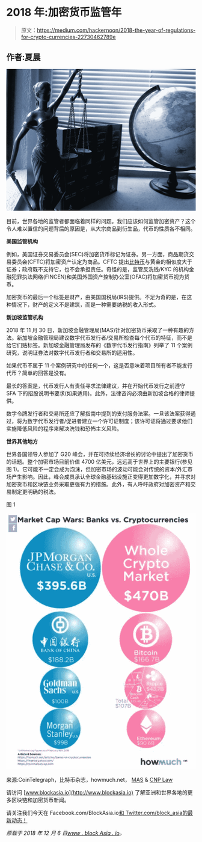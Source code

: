 # 2018 年:加密货币监管年

> 原文：<https://medium.com/hackernoon/2018-the-year-of-regulations-for-crypto-currencies-22730462789e>

## 作者:夏晨

![](img/227a8842802b05025178045359b1af4a.png)

目前，世界各地的监管者都面临着同样的问题。我们应该如何监管加密资产？这个令人难以置信的问题背后的原因是，从大宗商品到衍生品，代币的性质各不相同。

**美国监管机构**

例如，美国证券交易委员会(SEC)将加密货币标记为证券。另一方面，商品期货交易委员会(CFTC)将加密资产认定为商品。CFTC 提出[比特币](https://hackernoon.com/tagged/bitcoin)与黄金的相似度大于证券；政府既不支持它，也不会承担责任。奇怪的是，监管反洗钱/KYC 的机构金融犯罪执法网络(FINCEN)和美国外国资产控制办公室(OFAC)将加密货币视为货币。

加密货币的最后一个标签是财产，由美国国税局(IRS)提供。不足为奇的是，在这种情况下，财产的定义不是建筑，而是一种需要纳税的收入形式。

**新加坡监管机构**

2018 年 11 月 30 日，新加坡金融管理局(MAS)针对加密货币采取了一种有趣的方法。新加坡金融管理局建议数字代币发行者/交易所检查每个代币的特征，而不是给它们贴标签。新加坡金融管理局发布的《数字代币发行指南》列举了 11 个案例研究，说明证券法对数字代币发行者和交易所的适用性。

如果代币不属于 11 个案例研究中的任何一个，这是否意味着项目所有者不能发行代币？简单的回答是没有。

最长的答案是，代币发行人有责任寻求法律建议，并在开始代币发行之前遵守 SFA 下的招股说明书要求(如果适用)。此外，法律咨询必须由新加坡合格的律师提供。

数字令牌发行者和交易所还应了解指南中提到的支付服务法案。一旦该法案获得通过，将为数字代币发行者/促进者建立一个许可证制度；该许可证将通过要求他们实施降低风险的程序来解决洗钱和恐怖主义风险。

**世界其他地方**

世界各国领导人参加了 G20 峰会，并在可持续经济增长的讨论中提出了加密货币的话题。整个加密市场目前价值 4700 亿美元，远远高于世界上的主要银行(参见图 1)。它可能不一定会成为泡沫，但加密市场的波动可能会对传统的资本/外汇市场产生影响。因此，峰会成员承认全球金融基础设施正变得更加数字化，并寻求对加密货币和区块链业务采取更强有力的措施。此外，有人呼吁政府对加密资产和交易制定更明确的税法。

图 1

![](img/9510b1efca48dadc5dd64bfaf2d03729.png)

来源:CoinTelegraph，比特币杂志，howmuch.net， [MAS](http://www.mas.gov.sg/~/media/MAS/News%20and%20Publications/Monographs%20and%20Information%20Papers/Guide%20to%20Digital%20Token%20Offerings%20last%20updated%20on%2030%20Nov.pdf) & [CNP Law](https://www.cnplaw.com/clientupdate/clientupdate18-07.html)

请访问 [www.blockasia.io](http://www.blockasia.io) 了解亚洲和世界各地的更多区块链和加密货币新闻。

请关注我们今天在 Facebook.com/BlockAsia.io[和 Twitter.com/block_asia](https://www.facebook.com/BlockAsia.io/)[的最新动态！](https://twitter.com/block_asia)

*原载于 2018 年 12 月 6 日*[*www . block Asia . io*](http://www.blockasia.io/2018-the-year-of-regulations-for-crypto-currencies/)*。*